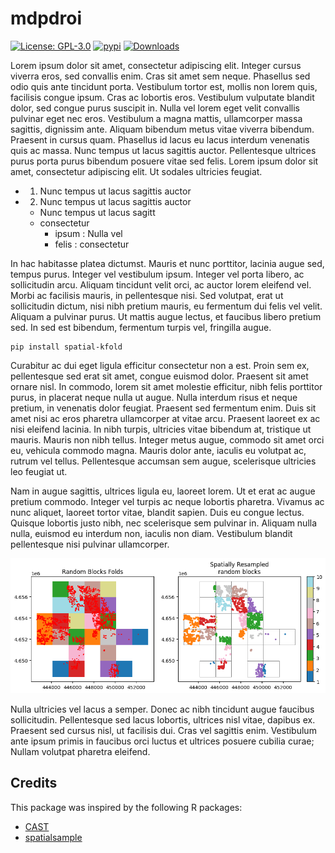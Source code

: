 # mdpdroi

[![License: GPL-3.0](https://img.shields.io/badge/License-GPL--3.0-blue.svg)](https://www.gnu.org/licenses/gpl-3.0)
[![pypi](https://img.shields.io/pypi/v/spatial-kfold.svg)](https://pypi.org/project/spatial-kfold/)
[![Downloads](https://static.pepy.tech/badge/spatial-kfold)](https://pepy.tech/project/spatial-kfold)

Lorem ipsum dolor sit amet, consectetur adipiscing elit. Integer cursus viverra eros, sed convallis enim. Cras sit amet sem neque. Phasellus sed odio quis ante tincidunt porta. Vestibulum tortor est, mollis non lorem quis, facilisis congue ipsum. Cras ac lobortis eros. Vestibulum vulputate blandit dolor, sed congue purus suscipit in. Nulla vel lorem eget velit convallis pulvinar eget nec eros. Vestibulum a magna mattis, ullamcorper massa sagittis, dignissim ante. Aliquam bibendum metus vitae viverra bibendum. Praesent in cursus quam. Phasellus id lacus eu lacus interdum venenatis quis ac massa. Nunc tempus ut lacus sagittis auctor. Pellentesque ultrices purus porta purus bibendum posuere vitae sed felis. Lorem ipsum dolor sit amet, consectetur adipiscing elit. Ut sodales ultricies feugiat.

* 1. Nunc tempus ut lacus sagittis auctor
* 2. Nunc tempus ut lacus sagittis auctor
    * Nunc tempus ut lacus sagitt
    * consectetur 
        * ipsum : Nulla vel
        * felis : consectetur

In hac habitasse platea dictumst. Mauris et nunc porttitor, lacinia augue sed, tempus purus. Integer vel vestibulum ipsum. Integer vel porta libero, ac sollicitudin arcu. Aliquam tincidunt velit orci, ac auctor lorem eleifend vel. Morbi ac facilisis mauris, in pellentesque nisi. Sed volutpat, erat ut sollicitudin dictum, nisi nibh pretium mauris, eu fermentum dui felis vel velit. Aliquam a pulvinar purus. Ut mattis augue lectus, et faucibus libero pretium sed. In sed est bibendum, fermentum turpis vel, fringilla augue.

```
pip install spatial-kfold
```

Curabitur ac dui eget ligula efficitur consectetur non a est. Proin sem ex, pellentesque sed erat sit amet, congue euismod dolor. Praesent sit amet ornare nisl. In commodo, lorem sit amet molestie efficitur, nibh felis porttitor purus, in placerat neque nulla ut augue. Nulla interdum risus et neque pretium, in venenatis dolor feugiat. Praesent sed fermentum enim. Duis sit amet nisi ac eros pharetra ullamcorper at vitae arcu. Praesent laoreet ex ac nisi eleifend lacinia. In nibh turpis, ultricies vitae bibendum at, tristique ut mauris. Mauris non nibh tellus. Integer metus augue, commodo sit amet orci eu, vehicula commodo magna. Mauris dolor ante, iaculis eu volutpat ac, rutrum vel tellus. Pellentesque accumsan sem augue, scelerisque ultricies leo feugiat ut.

Nam in augue sagittis, ultrices ligula eu, laoreet lorem. Ut et erat ac augue pretium commodo. Integer vel turpis ac neque lobortis pharetra. Vivamus ac nunc aliquet, laoreet tortor vitae, blandit sapien. Duis eu congue lectus. Quisque lobortis justo nibh, nec scelerisque sem pulvinar in. Aliquam nulla nulla, euismod eu interdum non, iaculis non diam. Vestibulum blandit pellentesque nisi pulvinar ullamcorper.

<p align="center">
  <img src="https://raw.githubusercontent.com/WalidGharianiEAGLE/spatial-kfold/main/images/blocks_resampling.png" width="800" />
</p>


Nulla ultricies vel lacus a semper. Donec ac nibh tincidunt augue faucibus sollicitudin. Pellentesque sed lacus lobortis, ultrices nisl vitae, dapibus ex. Praesent sed cursus nisl, ut facilisis dui. Cras vel sagittis enim. Vestibulum ante ipsum primis in faucibus orci luctus et ultrices posuere cubilia curae; Nullam volutpat pharetra eleifend. 


## Credits

This package was inspired by the following R packages:

* [CAST](https://github.com/HannaMeyer/CAST/)
* [spatialsample](https://github.com/tidymodels/spatialsample/) 
